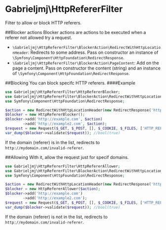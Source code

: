 Gabrieljmj\HttpRefererFilter
============================
Filter to allow or block HTTP referers.

##Blocker actions
Blocker actions are actions to be executed when a referer not allowed try a request.
* ```\Gabrieljmj\HttpRefererFilter\BlockerAction\RedirectWithHttpLocationHeader```: Redirects to some address. Pass on constructor an instance of ```\Symfony\Component\HttpFoundation\RedirectResponse```.
* ```\Gabrieljmj\HttpRefererFilter\BlockerAction\PageContent```: Add on the page a content. Pass on constructor the content (string) and an instance of ```\Symfony\Component\HttpFoundation\RedirectResponse```.

##Blocking
You can block specifc HTTP referers.
####Example
```php
use Gabrieljmj\HttpRefererFilter\HttpRefererBlocker;
use Gabrieljmj\HttpRefererFilter\BlockerAction\RedirectWithHttpLocationHeader;
use Symfony\Component\HttpFoundation\RedirectResponse;

$action = new RedirectWithHttpLocationHeader(new RedirectResponse('http://mydomain.com/invalid-referer');
$blocker = new HttpRefererBlocker();
$blocker->add('http://example.com', $action)
        ->add('http://example2.com', $action);
$request = new Request($_GET, $_POST, [], $_COOKIE, $_FILES, ['HTTP_REFERER' => 'http://example_valid.com']);
var_dump($blocker->validate($request)); //bool(true)
```
If the domain (referer) is in the list, redirects to ```http://mydomain.com/invalid-referer```.

##Allowing
With it, allow the request just for specif domains.
```php
use Gabrieljmj\HttpRefererFilter\HttpRefererAllower;
use Gabrieljmj\HttpRefererFilter\BlockerAction\RedirectWithHttpLocationHeader;
use Symfony\Component\HttpFoundation\RedirectResponse;

$action = new RedirectWithHttpLocationHeader(new RedirectResponse('http://mydomain.com/invalid-referer');
$blocker = new HttpRefererAllower($action);
$blocker->add('http://example.com')
        ->add('http://example2.com');
$request = new Request($_GET, $_POST, [], $_COOKIE, $_FILES, ['HTTP_REFERER' => 'http://example1.com']);
var_dump($blocker->validate($request)); //bool(true)
```
If the domain (referer) is not in the list, redirects to ```http://mydomain.com/invalid-referer```.